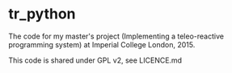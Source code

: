 # tr_python
The code for my master's project (Implementing a teleo-reactive programming system) at Imperial College London, 2015.

This code is shared under GPL v2, see LICENCE.md
